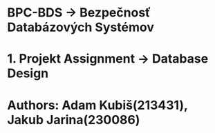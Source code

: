 # BPC-BDS -> Bezpečnosť Databázových Systémov

# 1. Projekt Assignment -> Database Design
# Authors: Adam Kubiš(213431), Jakub Jarina(230086)

